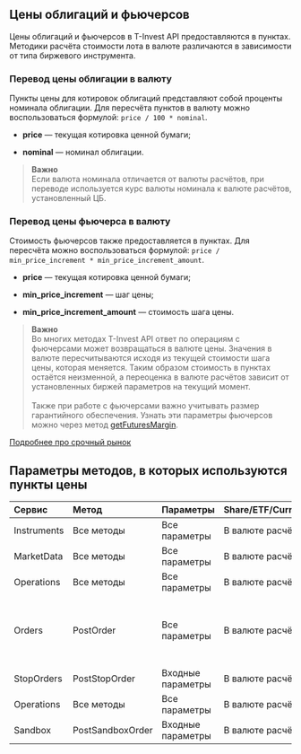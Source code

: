 ## Цены облигаций и фьючерсов

Цены облигаций и фьючерсов в T-Invest API предоставляются в пунктах. Методики расчёта стоимости
лота в валюте различаются в зависимости от типа биржевого инструмента.

### Перевод цены облигации в валюту

Пункты цены для котировок облигаций представляют собой проценты номинала облигации. Для пересчёта пунктов
в валюту можно воспользоваться формулой: `price / 100 * nominal`.

* **price** — текущая котировка ценной бумаги;

* **nominal** — номинал облигации.

>**Важно**<br>
>Если валюта номинала отличается от валюты расчётов, при переводе используется курс валюты номинала к валюте расчётов, установленный ЦБ.

<a name="futures"></a>

### Перевод цены фьючерса в валюту

Стоимость фьючерсов также предоставляется в пунктах. Для пересчёта можно воспользоваться формулой:
`price / min_price_increment * min_price_increment_amount`.

* **price** — текущая котировка ценной бумаги;

* **min_price_increment** — шаг цены;

* **min_price_increment_amount** — стоимость шага цены.

>**Важно**<br>
>Во многих методах T-Invest API ответ по операциям с фьючерсами может возвращаться в валюте цены.
Значения в валюте пересчитываются исходя из текущей стоимости шага цены, которая меняется.
Таким образом стоимость в пунктах остаётся неизменной, а переоценка в валюте расчётов зависит от установленных биржей параметров на текущий момент.<br><br>
>Также при работе с фьючерсами важно учитывать размер гарантийного обеспечения. Узнать эти параметры фьючерсов
можно через метод [getFuturesMargin](/investAPI/instruments#getfuturesmargin). 

[Подробнее про срочный рынок](https://help.tbank.ru/forts/)

## Параметры методов, в которых используются пункты цены

|Сервис|Метод|Параметры|Share/ETF/Currency|Bond/Futures|
|:----|:----|:----|:----|:----|
|Instruments|Все методы|Все параметры|В валюте расчётов|В валюте расчётов|
|MarketData|Все методы|Все параметры|В валюте расчётов|В пунктах цены|
|Operations|Все методы|Все параметры|В валюте расчётов|В валюте расчётов|
|Orders|PostOrder|Все параметры|В валюте расчётов|В валюте расчётов или в пунктах цены в зависимости от [типа цены](https://russianinvestments.github.io/investAPI/orders/#pricetype)|
|StopOrders|PostStopOrder|Входные параметры|В валюте расчётов|В валюте расчётов|
|Operations|Все методы|Все параметры|В валюте расчётов|В валюте расчётов|
|Sandbox|PostSandboxOrder|Входные параметры|В валюте расчётов|В валюте расчётов|